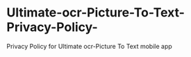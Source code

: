 # Ultimate-ocr-Picture-To-Text-Privacy-Policy-
Privacy Policy for Ultimate ocr-Picture To Text mobile app
